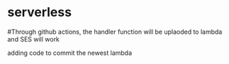# serverless

#Through github actions, the handler function will be uplaoded to lambda and SES will work

adding code to commit the newest lambda